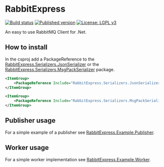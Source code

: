 # RabbitExpress

[![Build status](https://ci.appveyor.com/api/projects/status/85tk2tr8y5cqg4l8/branch/master?svg=true)](https://checked.link/0000004b)
[![Published version](https://img.shields.io/nuget/v/RabbitExpress.svg)](https://checked.link/00000049)
[![License: LGPL v3](https://img.shields.io/badge/License-LGPL%20v3-blue.svg)](https://checked.link/0000004c)

An easy to use RabbitMQ Client for .Net.

## How to install

In the csproj add a PackageReference to the [RabbitExpress.Serializers.JsonSerializer](Serializers/RabbitExpress.Serializers.JsonSerializer/README.md) or the [RabbitExpress.Serializers.MsgPackSerializer](Serializers/RabbitExpress.Serializers.MsgPackSerializer/README.md) package.

```xml
<ItemGroup>
    <PackageReference Include="RabbitExpress.Serializers.JsonSerializer" Version="1.*" />
</ItemGroup>
```

```xml
<ItemGroup>
    <PackageReference Include="RabbitExpress.Serializers.MsgPackSerializer" Version="1.*" />
</ItemGroup>
```

## Publisher usage

For a simple example of a publisher see [RabbitExpress.Example.Publisher](Examples/RabbitExpress.Example.Publisher/README.md).

## Worker usage

For a simple worker implementation see [RabbitExpress.Example.Worker](Examples/RabbitExpress.Example.Worker/README.md).

